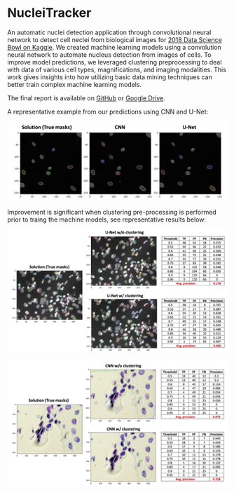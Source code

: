 # NucleiTracker
An automatic nuclei detection application through convolutional neural network to detect cell neclei from biological images for [2018 Data Science Bowl on Kaggle](https://www.kaggle.com/c/data-science-bowl-2018). We created machine learning models using a convolution neural network to automate nucleus detection from images of cells. To improve model predictions, we leveraged clustering preprocessing to deal with data of various cell types, magnifications, and imaging modalities. This work gives insights into how utilizing basic data mining techniques can better train complex machine learning models.

The final report is available on [GitHub](https://github.com/kevinshen56714/NucleiTracker/blob/main/Final%20Report.pdf) or [Google Drive](https://drive.google.com/file/d/1hn8oPZVmFTLSi3PdyBT5aKUOSiKyKaxw/view?usp=sharing).

A representative example from our predictions using CNN and U-Net:
<p align="center">
	<img src="Examples/Snapshot.png"/>
</p>

Improvement is significant when clustering pre-processing is performed prior to traing the machine models, see representative results below:
<p align="center">
	<img src="Examples/Clustering1.png"/>
</p>

<p align="center">
	<img src="Examples/Clustering2.png"/>
</p>